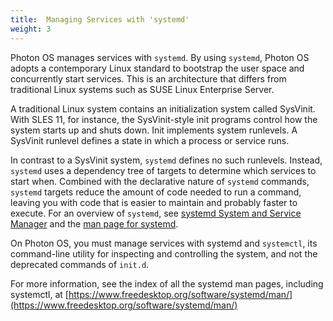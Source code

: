 ```yaml
---
title:  Managing Services with 'systemd'
weight: 3
---
```


Photon OS manages services with `systemd`. By using `systemd`, Photon OS adopts a contemporary Linux standard to bootstrap the user space and concurrently start services. This is an architecture that differs from traditional Linux systems such as SUSE Linux Enterprise Server. 

A traditional Linux system contains an initialization system called SysVinit. With SLES 11, for instance, the SysVinit-style init programs control how the system starts up and shuts down. Init implements system runlevels. A SysVinit runlevel defines a state in which a process or service runs. 

In contrast to a SysVinit system, `systemd` defines no such runlevels. Instead, `systemd` uses a dependency tree of targets to determine which services to start when. Combined with the declarative nature of `systemd` commands, `systemd` targets reduce the amount of code needed to run a command, leaving you with code that is easier to maintain and probably faster to execute. For an overview of `systemd`, see [systemd System and Service Manager](https://www.freedesktop.org/wiki/Software/systemd/) and the [man page for systemd](https://www.freedesktop.org/software/systemd/man/systemd.html).

On Photon OS, you must manage services with systemd and `systemctl`, its command-line utility for inspecting and controlling the system, and not the deprecated commands of `init.d`. 

For more information, see the index of all the systemd man pages, including systemctl, at 
[https://www.freedesktop.org/software/systemd/man/](https://www.freedesktop.org/software/systemd/man/)

